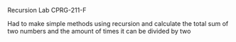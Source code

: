 Recursion Lab CPRG-211-F 

Had to make simple methods using recursion and calculate the total sum of two numbers and 
the amount of times it can be divided by two

